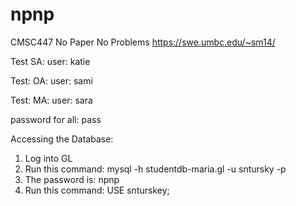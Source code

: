 # npnp
CMSC447 No Paper No Problems
https://swe.umbc.edu/~sm14/

Test SA:
user: katie

Test: OA:
user: sami

Test: MA:
user: sara

password for all: pass



Accessing the Database:
1. Log into GL
2. Run this command: mysql -h studentdb-maria.gl -u sntursky -p
3. The password is: npnp
4. Run this command: USE snturskey;
